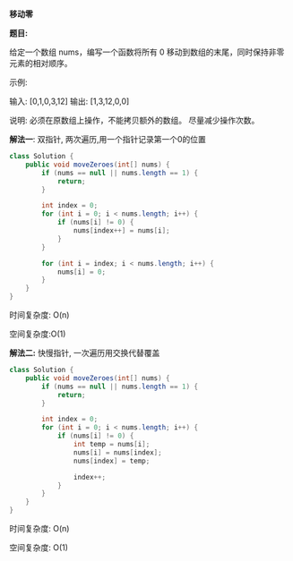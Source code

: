 **移动零**



**题目:**

给定一个数组 nums，编写一个函数将所有 0 移动到数组的末尾，同时保持非零元素的相对顺序。 

 示例: 

输入: [0,1,0,3,12]
输出: [1,3,12,0,0] 

 说明: 
 必须在原数组上操作，不能拷贝额外的数组。 
 尽量减少操作次数。 



**解法一**: 双指针, 两次遍历,用一个指针记录第一个0的位置

```java
class Solution {
    public void moveZeroes(int[] nums) {
        if (nums == null || nums.length == 1) {
            return;
        }

        int index = 0;
        for (int i = 0; i < nums.length; i++) {
            if (nums[i] != 0) {
                nums[index++] = nums[i];
            }
        }

        for (int i = index; i < nums.length; i++) {
            nums[i] = 0;
        }
    }
}
```

时间复杂度: O(n)

空间复杂度:O(1)



**解法二:**  快慢指针, 一次遍历用交换代替覆盖

```java
class Solution {
    public void moveZeroes(int[] nums) {
        if (nums == null || nums.length == 1) {
            return;
        }

        int index = 0;
        for (int i = 0; i < nums.length; i++) {
            if (nums[i] != 0) {
                int temp = nums[i];
                nums[i] = nums[index];
                nums[index] = temp;

                index++;
            }
        }
    }
}
```

时间复杂度: O(n)

空间复杂度: O(1)